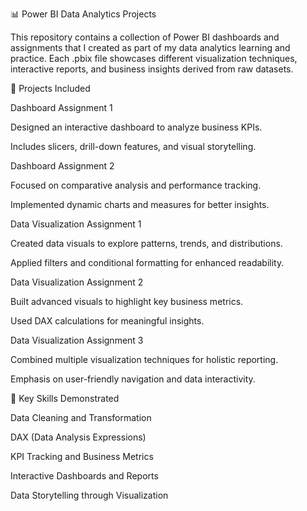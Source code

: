 📊 Power BI Data Analytics Projects

This repository contains a collection of Power BI dashboards and assignments that I created as part of my data analytics learning and practice. Each .pbix file showcases different visualization techniques, interactive reports, and business insights derived from raw datasets.

🔹 Projects Included

Dashboard Assignment 1

Designed an interactive dashboard to analyze business KPIs.

Includes slicers, drill-down features, and visual storytelling.

Dashboard Assignment 2

Focused on comparative analysis and performance tracking.

Implemented dynamic charts and measures for better insights.

Data Visualization Assignment 1

Created data visuals to explore patterns, trends, and distributions.

Applied filters and conditional formatting for enhanced readability.

Data Visualization Assignment 2

Built advanced visuals to highlight key business metrics.

Used DAX calculations for meaningful insights.

Data Visualization Assignment 3

Combined multiple visualization techniques for holistic reporting.

Emphasis on user-friendly navigation and data interactivity.

🔹 Key Skills Demonstrated

Data Cleaning and Transformation

DAX (Data Analysis Expressions)

KPI Tracking and Business Metrics

Interactive Dashboards and Reports

Data Storytelling through Visualization
